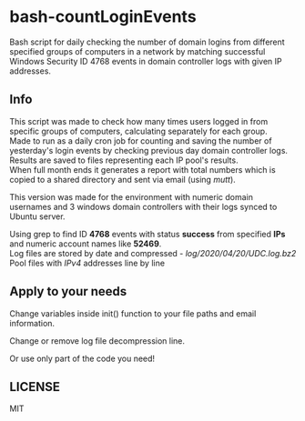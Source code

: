 # bash-countLoginEvents
Bash script for daily checking the number of domain logins from different specified groups of computers in a network by matching successful Windows Security ID 4768 events in domain controller logs with given IP addresses.

## Info
This script was made to check how many times users logged in from specific groups of computers, calculating separately for each group.\
Made to run as a daily cron job for counting and saving the number of yesterday's login events by checking previous day domain controller logs. Results are saved to files representing each IP pool's results.\
When full month ends it generates a report with total numbers which is copied to a shared directory and sent via email (using *mutt*).

This version was made for the environment with numeric domain usernames and 3 windows domain controllers with their logs synced to Ubuntu server.

Using grep to find ID **4768** events with status **success** from specified **IPs** and numeric account names like **52469**.\
Log files are stored by date and compressed - *log/2020/04/20/UDC.log.bz2*\
Pool files with *IPv4* addresses line by line
## Apply to your needs
Change variables inside init() function to your file paths and email information.

Change or remove log file decompression line.

Or use only part of the code you need!

## LICENSE
MIT
